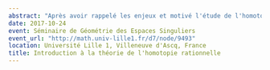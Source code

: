 ```yaml
---
abstract: "Après avoir rappelé les enjeux et motivé l'étude de l'homotopie rationnelle, je donnerai une introduction à la théorie de l'homotopie rationnelle de Sullivan, qui fait intervenir les algèbres différentielles graduées commutatives et leurs modèles minimaux. Je parlerai ensuite de la notion d'espace « formel » et je rappellerai quelques grands théorèmes à ce sujet. Enfin, je terminerai par quelques applications de la théorie de Sullivan à l'étude de l'homotopie rationnelle."
date: 2017-10-24
event: Séminaire de Géométrie des Espaces Singuliers
event_url: "http://math.univ-lille1.fr/d7/node/9493"
location: Université Lille 1, Villeneuve d'Ascq, France
title: Introduction à la théorie de l'homotopie rationnelle
---
```

